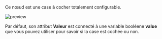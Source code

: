 Ce nœud est une case à cocher totalement configurable.

![preview](/images/checkbox/preview.gif)

Par défaut, son attribut **Valeur** est connecté à une variable booléene **value** que vous pouvez utiliser pour savoir si la case est cochée ou non.
